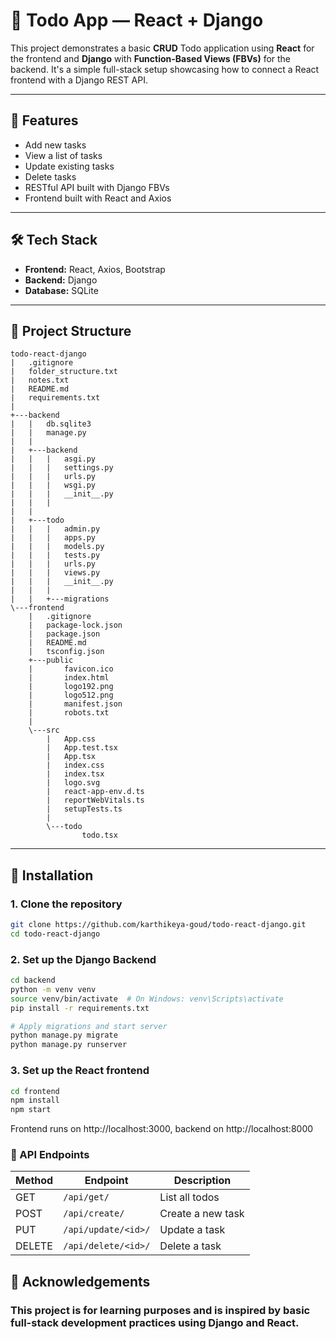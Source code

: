 # 📝 Todo App — React + Django

This project demonstrates a basic **CRUD** Todo application using **React** for the frontend and **Django** with **Function-Based Views (FBVs)** for the backend. It's a simple full-stack setup showcasing how to connect a React frontend with a Django REST API.

---

## 🚀 Features

- Add new tasks
- View a list of tasks
- Update existing tasks
- Delete tasks
- RESTful API built with Django FBVs
- Frontend built with React and Axios

---

## 🛠 Tech Stack

- **Frontend:** React, Axios, Bootstrap
- **Backend:** Django
- **Database:** SQLite

---

## 📂 Project Structure
```
todo-react-django
|   .gitignore
|   folder_structure.txt
|   notes.txt
|   README.md
|   requirements.txt
|   
+---backend
|   |   db.sqlite3
|   |   manage.py
|   |   
|   +---backend
|   |   |   asgi.py
|   |   |   settings.py
|   |   |   urls.py
|   |   |   wsgi.py
|   |   |   __init__.py
|   |   |   
|   |   
|   +---todo
|   |   |   admin.py
|   |   |   apps.py
|   |   |   models.py
|   |   |   tests.py
|   |   |   urls.py
|   |   |   views.py
|   |   |   __init__.py
|   |   |   
|   |   +---migrations
\---frontend
    |   .gitignore
    |   package-lock.json
    |   package.json
    |   README.md
    |   tsconfig.json
    +---public
    |       favicon.ico
    |       index.html
    |       logo192.png
    |       logo512.png
    |       manifest.json
    |       robots.txt
    |       
    \---src
        |   App.css
        |   App.test.tsx
        |   App.tsx
        |   index.css
        |   index.tsx
        |   logo.svg
        |   react-app-env.d.ts
        |   reportWebVitals.ts
        |   setupTests.ts
        |   
        \---todo
                todo.tsx
```


---

## 🔧 Installation

### 1. Clone the repository

```bash
git clone https://github.com/karthikeya-goud/todo-react-django.git
cd todo-react-django
```

### 2. Set up the Django Backend

```bash
cd backend
python -m venv venv
source venv/bin/activate  # On Windows: venv\Scripts\activate
pip install -r requirements.txt

# Apply migrations and start server
python manage.py migrate
python manage.py runserver
```

### 3. Set up the React frontend

```bash
cd frontend
npm install
npm start
```

Frontend runs on http://localhost:3000, backend on http://localhost:8000


### 📡 API Endpoints

| Method | Endpoint                | Description         |
|--------|-------------------------|---------------------|
| GET    | `/api/get/`             | List all todos      |
| POST   | `/api/create/`          | Create a new task   |
| PUT    | `/api/update/<id>/`     | Update a task       |
| DELETE | `/api/delete/<id>/`     | Delete a task       |



## 🙌 Acknowledgements

### This project is for learning purposes and is inspired by basic full-stack development practices using Django and React.
